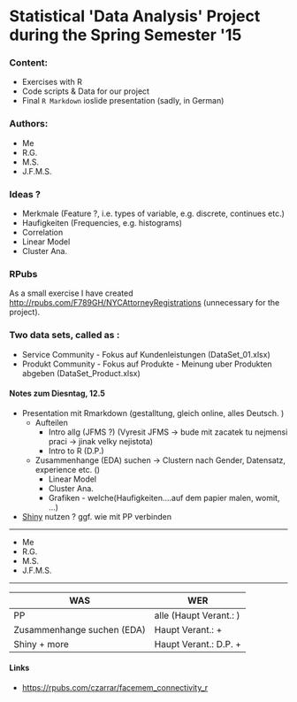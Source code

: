 Statistical 'Data Analysis' Project during the Spring Semester '15
===============

### Content:

- Exercises with R
- Code scripts & Data for our project
- Final `R Markdown` ioslide presentation (sadly, in German)

### Authors:

- Me
- R.G.
- M.S.
- J.F.M.S.

### Ideas ?

- Merkmale (Feature ?, i.e. types of variable, e.g. discrete, continues etc.)
- Haufigkeiten (Frequencies, e.g. histograms)
- Correlation
- Linear Model
- Cluster Ana.

### RPubs

As a small exercise I have created <http://rpubs.com/F789GH/NYCAttorneyRegistrations> (unnecessary for the project). 

### Two data sets, called as :

- Service Community - Fokus auf Kundenleistungen (DataSet_01.xlsx)
- Produkt Community - Fokus auf Produkte - Meinung uber Produkten abgeben (DataSet_Product.xlsx)

#### Notes zum Diesntag, 12.5

* Presentation mit Rmarkdown (gestalltung, gleich online, alles Deutsch. )
    + Aufteilen
        + Intro allg (JFMS ?) (Vyresit JFMS -> bude mit zacatek tu nejmensi praci -> jinak velky nejistota)
        + Intro to R (D.P.)
    + Zusammenhange (EDA) suchen -> Clustern nach Gender, Datensatz, experience etc. ()
        + Linear Model
        + Cluster Ana.
        + Grafiken - welche(Haufigkeiten....auf dem papier malen, womit, ...)
* [Shiny](http://shiny.b40.cz/SemesterProject/shiny/) nutzen ? ggf. wie mit PP verbinden


---
- Me
- R.G.
- M.S.
- J.F.M.S.

---

WAS  | WER
------------- | -------------
PP  | alle (Haupt Verant.: )
Zusammenhange suchen (EDA)  | Haupt Verant.: + 
Shiny + more  | Haupt Verant.: D.P. + 





#### Links

- <https://rpubs.com/czarrar/facemem_connectivity_r>
